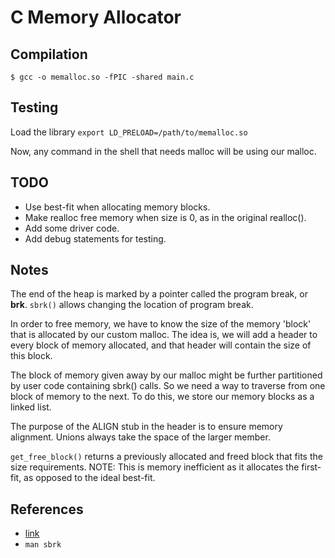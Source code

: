 # C Memory Allocator

##  Compilation

`$ gcc -o memalloc.so -fPIC -shared main.c`

## Testing

Load the library
`export LD_PRELOAD=/path/to/memalloc.so`

Now, any command in the shell that needs malloc will be using our malloc.

## TODO
- Use best-fit when allocating memory blocks.
- Make realloc free memory when size is 0, as in the original realloc().
- Add some driver code.
- Add debug statements for testing.

## Notes

The end of the heap is marked by a pointer called the program break, or **brk**. `sbrk()` allows changing the location of program break.

In order to free memory, we have to know the size of the memory 'block' that is allocated by our custom malloc. The idea is, we will add a header to every block of memory allocated, and that header will contain the size of this block.

The block of memory given away by our malloc might be further partitioned by user code containing sbrk() calls. So we need a way to traverse from one block of memory to the next. To do this, we store our memory blocks as a linked list.

The purpose of the ALIGN stub in the header is to ensure memory alignment. Unions always take the space of the larger member.

`get_free_block()` returns a previously allocated and freed block that fits the size requirements. NOTE: This is memory inefficient as it allocates the first-fit, as opposed to the ideal best-fit.

## References
- [link](https://arjunsreedharan.org/post/148675821737/memory-allocators-101-write-a-simple-memory)
- `man sbrk`
